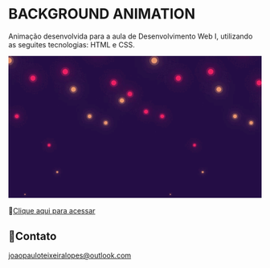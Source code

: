 # BACKGROUND ANIMATION

Animação desenvolvida para a aula de Desenvolvimento Web I, utilizando as seguites tecnologias: HTML e CSS.

<img src="/BG.gif">

🔗[Clique aqui para acessar](https://codepen.io/joaop-dev/pen/MWdjGaY)

## 📧Contato

joaopauloteixeiralopes@outlook.com

